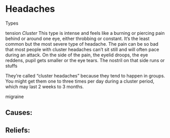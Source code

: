 # Headaches

Types

tension
*Cluster* This type is intense and feels like a burning or piercing pain behind or around one eye, either throbbing or constant. It’s the least common but the most severe type of headache. The pain can be so bad that most people with cluster headaches can’t sit still and will often pace during an attack. On the side of the pain, the eyelid droops, the eye reddens, pupil gets smaller or the eye tears.  The nostril on that side runs or stuffs

They’re called “cluster headaches” because they tend to happen in groups. You might get them one to three times per day during a cluster period, which may last 2 weeks to 3 months.

migraine


## Causes:

## Reliefs:
